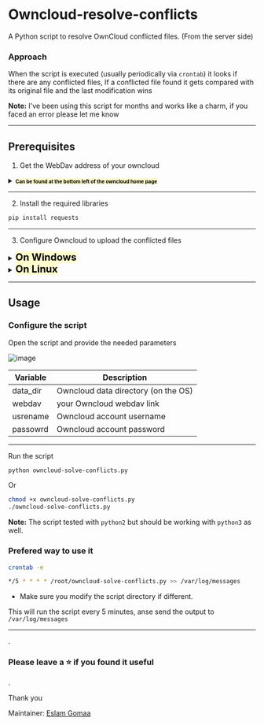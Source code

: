 # Owncloud-resolve-conflicts
A Python script to resolve OwnCloud conflicted files. (From the server side)


### Approach

When the script is executed (usually periodically via `crontab`) it looks if there are any conflicted files, If a conflicted file found it gets compared with its original file and the last modification wins

**Note:** I've been using this script for months and works like a charm, if you faced an error please let me know

---


## Prerequisites

1. Get the WebDav address of your owncloud 


<details>
    <summary>
        <b style="font-size:10px"><mark style="background-color: #fffccd">
            Can be found at the bottom left of the owncloud home page
            </mark></b>
    </summary>
  
  <img src="https://user-images.githubusercontent.com/33789516/126978695-edbfdecd-eaae-4882-8fb7-27c76c479ead.png">
  
</details>


---


2. Install the required libraries

```bash
pip install requests
```

---

3. Configure Owncloud to upload the conflicted files

<details>
    <summary>
        <b style="font-size:20px"><mark style="background-color: #fffccd">
            On Windows
            </mark></b>
    </summary>
  
  <img src="https://user-images.githubusercontent.com/33789516/135644695-f086fa7b-95a3-437b-b525-4188cb322ba9.png">
   <br>
   <br>
   Variable: <code>OWNCLOUD_UPLOAD_CONFLICT_FILES</code>
   <br>
   Value: <code>1</code>
   <br>
   <br>
  <img src="https://user-images.githubusercontent.com/33789516/135644351-346afb3d-039d-4f43-bf85-c4b605f5bfd5.png">
  
</details>


<details>
    <summary>
        <b style="font-size:20px"><mark style="background-color: #fffccd">
            On Linux
            </mark></b>
    </summary>
  
  ```bash
  export OWNCLOUD_UPLOAD_CONFLICT_FILES=1
  ```
  
</details>


---


## Usage

### Configure the script

Open the script and provide the needed parameters

![image](https://user-images.githubusercontent.com/33789516/126977861-4ea57a00-918f-4da8-9ca5-ecbf088d0cd3.png)


| Variable | Description                         |
| ---------- | ------------------------------------- |
| data_dir | Owncloud data directory (on the OS) |
| webdav   | your Owncloud webdav link           |
| usrename | Owncloud account username           |
| passowrd | Owncloud account password           |

---

Run the script

```bash
python owncloud-solve-conflicts.py
```

Or

```bash
chmod +x owncloud-solve-conflicts.py
./owncloud-solve-conflicts.py
```

**Note:** The script tested with `python2` but should be working with `python3` as well.

### Prefered way to use it

```bash
crontab -e
```

```bash
*/5 * * * * /root/owncloud-solve-conflicts.py >> /var/log/messages
```
* Make sure you modify the script directory if different.

This will run the script every 5 minutes, anse send the output to `/var/log/messages`


---

.

### Please leave a ⭐ if you found it useful

.

Thank you

Maintainer: [Eslam Gomaa](https://www.linkedin.com/in/eslam-gomaa)

